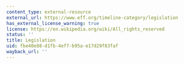```yaml
---
content_type: external-resource
external_url: https://www.eff.org/timeline-category/legislation
has_external_license_warning: true
license: https://en.wikipedia.org/wiki/All_rights_reserved
status: ''
title: Legislation
uid: fbe40e88-d1fb-4ef7-b95a-e17d29f83faf
wayback_url: ''
---
```

